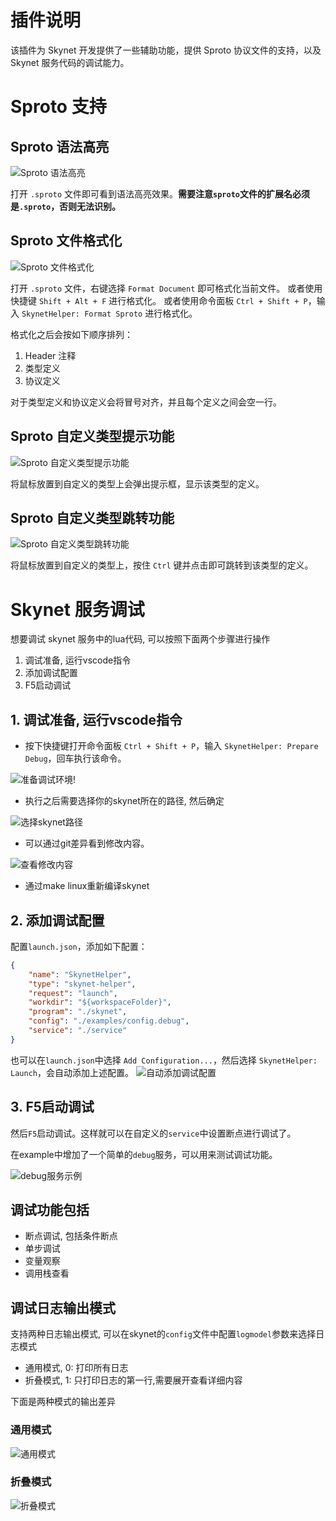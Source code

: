 # 插件说明

该插件为 Skynet 开发提供了一些辅助功能，提供 Sproto 协议文件的支持，以及 Skynet 服务代码的调试能力。

# Sproto 支持

## Sproto 语法高亮

![Sproto 语法高亮](./img/sproto-grammars.png)

打开 `.sproto` 文件即可看到语法高亮效果。**需要注意`sproto`文件的扩展名必须是`.sproto`，否则无法识别。**

## Sproto 文件格式化

![Sproto 文件格式化](./img/sproto-format.png)

打开 `.sproto` 文件，右键选择 `Format Document` 即可格式化当前文件。
或者使用快捷键 `Shift + Alt + F` 进行格式化。
或者使用命令面板 `Ctrl + Shift + P`，输入 `SkynetHelper: Format Sproto` 进行格式化。

格式化之后会按如下顺序排列：
1. Header 注释
2. 类型定义
3. 协议定义

对于类型定义和协议定义会将冒号对齐，并且每个定义之间会空一行。

## Sproto 自定义类型提示功能

![Sproto 自定义类型提示功能](./img/sproto-hover.png)

将鼠标放置到自定义的类型上会弹出提示框，显示该类型的定义。

## Sproto 自定义类型跳转功能

![Sproto 自定义类型跳转功能](./img/sproto-skip.png)

将鼠标放置到自定义的类型上，按住 `Ctrl` 键并点击即可跳转到该类型的定义。

# Skynet 服务调试

想要调试 skynet 服务中的lua代码, 可以按照下面两个步骤进行操作
1. 调试准备, 运行vscode指令
2. 添加调试配置
3. F5启动调试


## 1. 调试准备, 运行vscode指令

- 按下快捷键打开命令面板 `Ctrl + Shift + P`，输入 `SkynetHelper: Prepare Debug`，回车执行该命令。

![准备调试环境](img/debug-step1.png)!

- 执行之后需要选择你的skynet所在的路径, 然后确定

![选择skynet路径](img/debug-step2.png)

- 可以通过git差异看到修改内容。

![查看修改内容](img/debug-step3.png)

- 通过make linux重新编译skynet

## 2. 添加调试配置

配置`launch.json`，添加如下配置：

```json
{
    "name": "SkynetHelper",
    "type": "skynet-helper",
    "request": "launch",
    "workdir": "${workspaceFolder}",
    "program": "./skynet",
    "config": "./examples/config.debug",
    "service": "./service"
}
```

也可以在`launch.json`中选择 `Add Configuration...`，然后选择 `SkynetHelper: Launch`，会自动添加上述配置。
![自动添加调试配置](img/debug-step4.png)

## 3. F5启动调试

然后`F5`启动调试。这样就可以在自定义的`service`中设置断点进行调试了。

在example中增加了一个简单的`debug`服务，可以用来测试调试功能。

![debug服务示例](img/debug-service.png)

## 调试功能包括
- 断点调试, 包括条件断点
- 单步调试
- 变量观察
- 调用栈查看

## 调试日志输出模式

支持两种日志输出模式, 可以在skynet的`config`文件中配置`logmodel`参数来选择日志模式
- 通用模式, 0: 打印所有日志
- 折叠模式, 1: 只打印日志的第一行,需要展开查看详细内容

下面是两种模式的输出差异
### 通用模式

![通用模式](./img/log-common.png)

### 折叠模式

![折叠模式](./img/log-collapsed.png)
